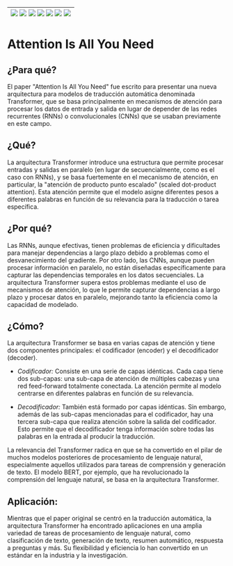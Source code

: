 <div align=right>

|[![](https://img.shields.io/badge/-Inicio-FFF?style=flat&logo=Emlakjet&logoColor=black)](/README.md) [![](https://img.shields.io/badge/-Introducción-FFF?style=flat)](/documentos/intro.md) [![](https://img.shields.io/badge/-Panorámica-FFF?style=flat)](/documentos/panorámica.md) [![](https://img.shields.io/badge/-Prompts-FFF?style=flat)](/documentos/prompts/README.md) [![](https://img.shields.io/badge/-Ingeniería_de_prompts-FFF?style=flat)](/documentos/ingenieriaDePrompts/README.md) [![](https://img.shields.io/badge/-Patrones-FFF?style=flat)](/documentos/ingenieriaDePrompts/patrones/README.md) [![](https://img.shields.io/badge/-Casos_de_uso-FFF?style=flat)](/documentos/casosDeUso/README.md)|
|-|

</div>

# Attention Is All You Need

## ¿Para qué?

El paper "Attention Is All You Need" fue escrito para presentar una nueva arquitectura para modelos de traducción automática denominada Transformer, que se basa principalmente en mecanismos de atención para procesar los datos de entrada y salida en lugar de depender de las redes recurrentes (RNNs) o convolucionales (CNNs) que se usaban previamente en este campo.

## ¿Qué?

La arquitectura Transformer introduce una estructura que permite procesar entradas y salidas en paralelo (en lugar de secuencialmente, como es el caso con RNNs), y se basa fuertemente en el mecanismo de atención, en particular, la "atención de producto punto escalado" (scaled dot-product attention). Esta atención permite que el modelo asigne diferentes pesos a diferentes palabras en función de su relevancia para la traducción o tarea específica.

## ¿Por qué?

Las RNNs, aunque efectivas, tienen problemas de eficiencia y dificultades para manejar dependencias a largo plazo debido a problemas como el desvanecimiento del gradiente. Por otro lado, las CNNs, aunque pueden procesar información en paralelo, no están diseñadas específicamente para capturar las dependencias temporales en los datos secuenciales. La arquitectura Transformer supera estos problemas mediante el uso de mecanismos de atención, lo que le permite capturar dependencias a largo plazo y procesar datos en paralelo, mejorando tanto la eficiencia como la capacidad de modelado.

## ¿Cómo?

La arquitectura Transformer se basa en varias capas de atención y tiene dos componentes principales: el codificador (encoder) y el decodificador (decoder).

- *Codificador:* Consiste en una serie de capas idénticas. Cada capa tiene dos sub-capas: una sub-capa de atención de múltiples cabezas y una red feed-forward totalmente conectada. La atención permite al modelo centrarse en diferentes palabras en función de su relevancia.

- *Decodificador:* También está formado por capas idénticas. Sin embargo, además de las sub-capas mencionadas para el codificador, hay una tercera sub-capa que realiza atención sobre la salida del codificador. Esto permite que el decodificador tenga información sobre todas las palabras en la entrada al producir la traducción.

La relevancia del Transformer radica en que se ha convertido en el pilar de muchos modelos posteriores de procesamiento de lenguaje natural, especialmente aquellos utilizados para tareas de comprensión y generación de texto. El modelo BERT, por ejemplo, que ha revolucionado la comprensión del lenguaje natural, se basa en la arquitectura Transformer.

## Aplicación:

Mientras que el paper original se centró en la traducción automática, la arquitectura Transformer ha encontrado aplicaciones en una amplia variedad de tareas de procesamiento de lenguaje natural, como clasificación de texto, generación de texto, resumen automático, respuesta a preguntas y más. Su flexibilidad y eficiencia lo han convertido en un estándar en la industria y la investigación.